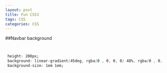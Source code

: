 ```yaml
---
layout: post
title: Fun CSS3
tags: CSS
categories: CSS
---
```


<div class="toc"></div>
##Navbar background

~~~CSS


 height: 200px;
 background: linear-gradient(45deg, rgba(0 , 0, 0, 0) 48%, rgba(0 , 0, 0, 0.1) 50%, rgba(0 , 0, 0, 0) 52%), linear-gradient(-45deg, rgba(0 , 0, 0, 0) 48%, rgba(0 , 0, 0, 0.1) 50%, rgba(0 , 0, 0, 0) 52%);
 background-size: 1em 1em;


~~~